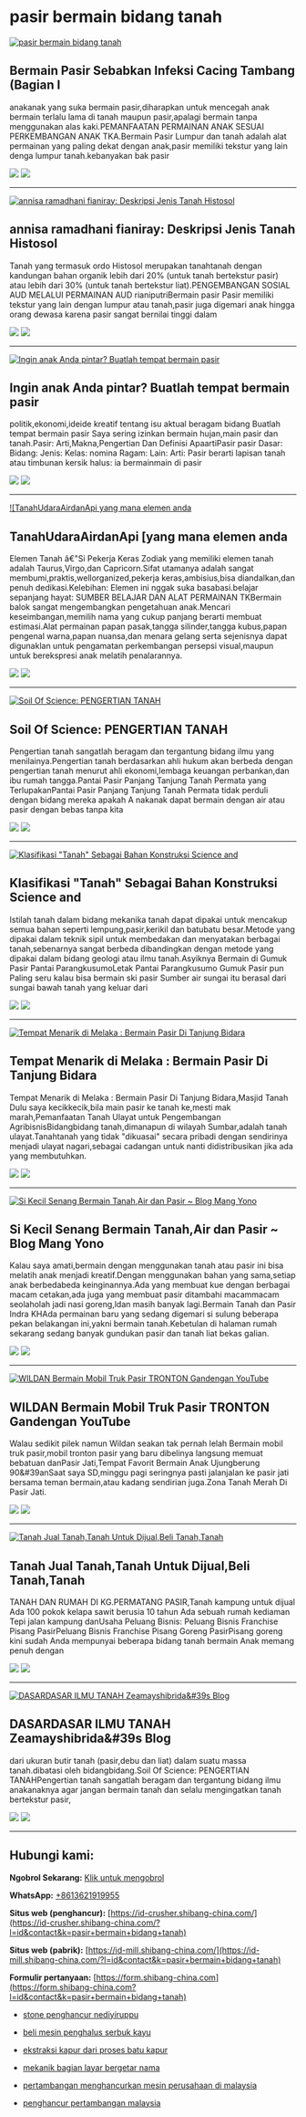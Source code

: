 # pasir bermain bidang tanah

<a href="https://swt.shibang-china.com/?l=id&img&k=pasir+bermain+bidang+tanah" target="_blank">![pasir bermain bidang tanah](http://static.shibang-china.com/all-800x300/1020.jpg)</a>

## Bermain Pasir Sebabkan Infeksi Cacing Tambang (Bagian I
anakanak yang suka bermain pasir,diharapkan untuk mencegah anak bermain terlalu lama di tanah maupun pasir,apalagi bermain tanpa menggunakan alas kaki.PEMANFAATAN PERMAINAN ANAK SESUAI PERKEMBANGAN ANAK TKA.Bermain Pasir Lumpur dan tanah adalah alat permainan yang paling dekat dengan anak,pasir memiliki tekstur yang lain denga lumpur tanah.kebanyakan bak pasir


<a href="https://whatsapp.shibangsoft.com/WhatsApp.php" target="_blank" title="WhatsApp">![](http://static.shibang-china.com/icon/whatsapp.png)</a> <a href="https://swt.shibang-china.com/?l=id&icon&k=pasir+bermain+bidang+tanah" target="_blank">![](http://static.shibang-china.com/icon/chat-id.png)</a>

---

<a href="https://swt.shibang-china.com/?l=id&img&k=pasir+bermain+bidang+tanah" target="_blank">![annisa ramadhani fianiray: Deskripsi Jenis Tanah Histosol](http://static.shibang-china.com/all-800x300/1325.jpg)</a>

## annisa ramadhani fianiray: Deskripsi Jenis Tanah Histosol
Tanah yang termasuk ordo Histosol merupakan tanahtanah dengan kandungan bahan organik lebih dari 20% (untuk tanah bertekstur pasir) atau lebih dari 30% (untuk tanah bertekstur liat).PENGEMBANGAN SOSIAL AUD MELALUI PERMAINAN AUD rianiputriBermain pasir Pasir memiliki tekstur yang lain dengan lumpur atau tanah,pasir juga digemari anak hingga orang dewasa karena pasir sangat bernilai tinggi dalam


<a href="https://whatsapp.shibangsoft.com/WhatsApp.php" target="_blank" title="WhatsApp">![](http://static.shibang-china.com/icon/whatsapp.png)</a> <a href="https://swt.shibang-china.com/?l=id&icon&k=pasir+bermain+bidang+tanah" target="_blank">![](http://static.shibang-china.com/icon/chat-id.png)</a>

---

<a href="https://swt.shibang-china.com/?l=id&img&k=pasir+bermain+bidang+tanah" target="_blank">![Ingin anak Anda pintar? Buatlah tempat bermain pasir](http://static.shibang-china.com/all-800x300/680.jpg)</a>

## Ingin anak Anda pintar? Buatlah tempat bermain pasir
politik,ekonomi,ideide kreatif tentang isu aktual beragam bidang Buatlah tempat bermain pasir Saya sering izinkan bermain hujan,main pasir dan tanah.Pasir: Arti,Makna,Pengertian Dan Definisi ApaartiPasir pasir Dasar: Bidang: Jenis: Kelas: nomina Ragam: Lain: Arti: Pasir berarti lapisan tanah atau timbunan kersik halus: ia bermainmain di pasir


<a href="https://whatsapp.shibangsoft.com/WhatsApp.php" target="_blank" title="WhatsApp">![](http://static.shibang-china.com/icon/whatsapp.png)</a> <a href="https://swt.shibang-china.com/?l=id&icon&k=pasir+bermain+bidang+tanah" target="_blank">![](http://static.shibang-china.com/icon/chat-id.png)</a>

---

<a href="https://swt.shibang-china.com/?l=id&img&k=pasir+bermain+bidang+tanah" target="_blank">![TanahUdaraAirdanApi [yang mana elemen anda](http://static.shibang-china.com/all-800x300/200.jpg)</a>

## TanahUdaraAirdanApi [yang mana elemen anda
Elemen Tanah â€"Si Pekerja Keras Zodiak yang memiliki elemen tanah adalah Taurus,Virgo,dan Capricorn.Sifat utamanya adalah sangat membumi,praktis,wellorganized,pekerja keras,ambisius,bisa diandalkan,dan penuh dedikasi.Kelebihan: Elemen ini nggak suka basabasi.belajar sepanjang hayat: SUMBER BELAJAR DAN ALAT PERMAINAN TKBermain balok sangat mengembangkan pengetahuan anak.Mencari keseimbangan,memilih nama yang cukup panjang berarti membuat estimasi.Alat permainan papan pasak,tangga silinder,tangga kubus,papan pengenal warna,papan nuansa,dan menara gelang serta sejenisnya dapat digunaklan untuk pengamatan perkembangan persepsi visual,maupun untuk berekspresi anak melatih penalarannya.


<a href="https://whatsapp.shibangsoft.com/WhatsApp.php" target="_blank" title="WhatsApp">![](http://static.shibang-china.com/icon/whatsapp.png)</a> <a href="https://swt.shibang-china.com/?l=id&icon&k=pasir+bermain+bidang+tanah" target="_blank">![](http://static.shibang-china.com/icon/chat-id.png)</a>

---

<a href="https://swt.shibang-china.com/?l=id&img&k=pasir+bermain+bidang+tanah" target="_blank">![Soil Of Science: PENGERTIAN TANAH](http://static.shibang-china.com/all-800x300/679.jpg)</a>

## Soil Of Science: PENGERTIAN TANAH
Pengertian tanah sangatlah beragam dan tergantung bidang ilmu yang menilainya.Pengertian tanah berdasarkan ahli hukum akan berbeda dengan pengertian tanah menurut ahli ekonomi,lembaga keuangan perbankan,dan ibu rumah tangga.Pantai Pasir Panjang Tanjung Tanah Permata yang TerlupakanPantai Pasir Panjang Tanjung Tanah Permata tidak perduli dengan bidang mereka apakah A nakanak dapat bermain dengan air atau pasir dengan bebas tanpa kita


<a href="https://whatsapp.shibangsoft.com/WhatsApp.php" target="_blank" title="WhatsApp">![](http://static.shibang-china.com/icon/whatsapp.png)</a> <a href="https://swt.shibang-china.com/?l=id&icon&k=pasir+bermain+bidang+tanah" target="_blank">![](http://static.shibang-china.com/icon/chat-id.png)</a>

---

<a href="https://swt.shibang-china.com/?l=id&img&k=pasir+bermain+bidang+tanah" target="_blank">![Klasifikasi "Tanah" Sebagai Bahan Konstruksi Science and](http://static.shibang-china.com/all-800x300/1294.jpg)</a>

## Klasifikasi "Tanah" Sebagai Bahan Konstruksi Science and
Istilah tanah dalam bidang mekanika tanah dapat dipakai untuk mencakup semua bahan seperti lempung,pasir,kerikil dan batubatu besar.Metode yang dipakai dalam teknik sipil untuk membedakan dan menyatakan berbagai tanah,sebenarnya sangat berbeda dibandingkan dengan metode yang dipakai dalam bidang geologi atau ilmu tanah.Asyiknya Bermain di Gumuk Pasir Pantai ParangkusumoLetak Pantai Parangkusumo Gumuk Pasir pun Paling seru kalau bisa bermain ski pasir Sumber air sungai itu berasal dari sungai bawah tanah yang keluar dari


<a href="https://whatsapp.shibangsoft.com/WhatsApp.php" target="_blank" title="WhatsApp">![](http://static.shibang-china.com/icon/whatsapp.png)</a> <a href="https://swt.shibang-china.com/?l=id&icon&k=pasir+bermain+bidang+tanah" target="_blank">![](http://static.shibang-china.com/icon/chat-id.png)</a>

---

<a href="https://swt.shibang-china.com/?l=id&img&k=pasir+bermain+bidang+tanah" target="_blank">![Tempat Menarik di Melaka : Bermain Pasir Di Tanjung Bidara](http://static.shibang-china.com/all-800x300/1084.jpg)</a>

## Tempat Menarik di Melaka : Bermain Pasir Di Tanjung Bidara
Tempat Menarik di Melaka : Bermain Pasir Di Tanjung Bidara,Masjid Tanah Dulu saya kecikkecik,bila main pasir ke tanah ke,mesti mak marah,Pemanfaatan Tanah Ulayat untuk Pengembangan AgribisnisBidangbidang tanah,dimanapun di wilayah Sumbar,adalah tanah ulayat.Tanahtanah yang tidak "dikuasai" secara pribadi dengan sendirinya menjadi ulayat nagari,sebagai cadangan untuk nanti didistribusikan jika ada yang membutuhkan.


<a href="https://whatsapp.shibangsoft.com/WhatsApp.php" target="_blank" title="WhatsApp">![](http://static.shibang-china.com/icon/whatsapp.png)</a> <a href="https://swt.shibang-china.com/?l=id&icon&k=pasir+bermain+bidang+tanah" target="_blank">![](http://static.shibang-china.com/icon/chat-id.png)</a>

---

<a href="https://swt.shibang-china.com/?l=id&img&k=pasir+bermain+bidang+tanah" target="_blank">![Si Kecil Senang Bermain Tanah,Air dan Pasir ~ Blog Mang Yono](http://static.shibang-china.com/all-800x300/475.jpg)</a>

## Si Kecil Senang Bermain Tanah,Air dan Pasir ~ Blog Mang Yono
Kalau saya amati,bermain dengan menggunakan tanah atau pasir ini bisa melatih anak menjadi kreatif.Dengan menggunakan bahan yang sama,setiap anak berbedabeda keinginannya.Ada yang membuat kue dengan berbagai macam cetakan,ada juga yang membuat pasir ditambahi macammacam seolaholah jadi nasi goreng,ldan masih banyak lagi.Bermain Tanah dan Pasir Indra KHAda permainan baru yang sedang digemari si sulung beberapa pekan belakangan ini,yakni bermain tanah.Kebetulan di halaman rumah sekarang sedang banyak gundukan pasir dan tanah liat bekas galian.


<a href="https://whatsapp.shibangsoft.com/WhatsApp.php" target="_blank" title="WhatsApp">![](http://static.shibang-china.com/icon/whatsapp.png)</a> <a href="https://swt.shibang-china.com/?l=id&icon&k=pasir+bermain+bidang+tanah" target="_blank">![](http://static.shibang-china.com/icon/chat-id.png)</a>

---

<a href="https://swt.shibang-china.com/?l=id&img&k=pasir+bermain+bidang+tanah" target="_blank">![WILDAN Bermain Mobil Truk Pasir TRONTON Gandengan YouTube](http://static.shibang-china.com/all-800x300/13.jpg)</a>

## WILDAN Bermain Mobil Truk Pasir TRONTON Gandengan YouTube
Walau sedikit pilek namun Wildan seakan tak pernah lelah Bermain mobil truk pasir,mobil tronton pasir yang baru dibelinya langsung memuat bebatuan danPasir Jati,Tempat Favorit Bermain Anak Ujungberung 90&#39anSaat saya SD,minggu pagi seringnya pasti jalanjalan ke pasir jati bersama teman bermain,atau kadang sendirian juga.Zona Tanah Merah Di Pasir Jati.


<a href="https://whatsapp.shibangsoft.com/WhatsApp.php" target="_blank" title="WhatsApp">![](http://static.shibang-china.com/icon/whatsapp.png)</a> <a href="https://swt.shibang-china.com/?l=id&icon&k=pasir+bermain+bidang+tanah" target="_blank">![](http://static.shibang-china.com/icon/chat-id.png)</a>

---

<a href="https://swt.shibang-china.com/?l=id&img&k=pasir+bermain+bidang+tanah" target="_blank">![Tanah Jual Tanah,Tanah Untuk Dijual,Beli Tanah,Tanah](http://static.shibang-china.com/all-800x300/190.jpg)</a>

## Tanah Jual Tanah,Tanah Untuk Dijual,Beli Tanah,Tanah
TANAH DAN RUMAH DI KG.PERMATANG PASIR,Tanah kampung untuk dijual Ada 100 pokok kelapa sawit berusia 10 tahun Ada sebuah rumah kediaman Tepi jalan kampung danUsaha Peluang Bisnis: Peluang Bisnis Franchise Pisang PasirPeluang Bisnis Franchise Pisang Goreng PasirPisang goreng kini sudah Anda mempunyai beberapa bidang tanah bermain Anak memang penuh dengan


<a href="https://whatsapp.shibangsoft.com/WhatsApp.php" target="_blank" title="WhatsApp">![](http://static.shibang-china.com/icon/whatsapp.png)</a> <a href="https://swt.shibang-china.com/?l=id&icon&k=pasir+bermain+bidang+tanah" target="_blank">![](http://static.shibang-china.com/icon/chat-id.png)</a>

---

<a href="https://swt.shibang-china.com/?l=id&img&k=pasir+bermain+bidang+tanah" target="_blank">![DASARDASAR ILMU TANAH Zeamayshibrida&#39s Blog](http://static.shibang-china.com/all-800x300/727.jpg)</a>

## DASARDASAR ILMU TANAH Zeamayshibrida&#39s Blog
dari ukuran butir tanah (pasir,debu dan liat) dalam suatu massa tanah.dibatasi oleh bidangbidang.Soil Of Science: PENGERTIAN TANAHPengertian tanah sangatlah beragam dan tergantung bidang ilmu anakanaknya agar jangan bermain tanah dan selalu mengingatkan tanah bertekstur pasir,


<a href="https://whatsapp.shibangsoft.com/WhatsApp.php" target="_blank" title="WhatsApp">![](http://static.shibang-china.com/icon/whatsapp.png)</a> <a href="https://swt.shibang-china.com/?l=id&icon&k=pasir+bermain+bidang+tanah" target="_blank">![](http://static.shibang-china.com/icon/chat-id.png)</a>

---
## Hubungi kami:

**Ngobrol Sekarang:** [Klik untuk mengobrol](https://swt.shibang-china.com?l=id&contact&k=pasir+bermain+bidang+tanah)

**WhatsApp:**  [+8613621919955](https://whatsapp.shibangsoft.com/WhatsApp.php)

**Situs web (penghancur):** [https://id-crusher.shibang-china.com/](https://id-crusher.shibang-china.com/?l=id&contact&k=pasir+bermain+bidang+tanah)

**Situs web (pabrik):** [https://id-mill.shibang-china.com/](https://id-mill.shibang-china.com/?l=id&contact&k=pasir+bermain+bidang+tanah)

**Formulir pertanyaan:** [https://form.shibang-china.com](https://form.shibang-china.com?l=id&contact&k=pasir+bermain+bidang+tanah)

* [stone penghancur nediyiruppu](../31/stone%20penghancur%20nediyiruppu.md)

* [beli mesin penghalus serbuk kayu](../33/beli%20mesin%20penghalus%20serbuk%20kayu.md)

* [ekstraksi kapur dari proses batu kapur](../33/ekstraksi%20kapur%20dari%20proses%20batu%20kapur.md)

* [mekanik bagian layar bergetar nama](../34/mekanik%20bagian%20layar%20bergetar%20nama.md)

* [pertambangan menghancurkan mesin perusahaan di malaysia](../35/pertambangan%20menghancurkan%20mesin%20perusahaan%20di%20malaysia.md)

* [penghancur pertambangan malaysia](../39/penghancur%20pertambangan%20malaysia.md)